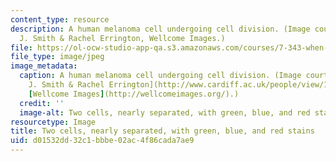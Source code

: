 ```yaml
---
content_type: resource
description: A human melanoma cell undergoing cell division. (Image courtesy of Paul
  J. Smith & Rachel Errington, Wellcome Images.)
file: https://ol-ocw-studio-app-qa.s3.amazonaws.com/courses/7-343-when-development-goes-awry-how-cancer-co-opts-mechanisms-of-embryogensis-fall-2009/d01532dd32c1bbbe02ac4f86cada7ae9_7-343f09-th.jpg
file_type: image/jpeg
image_metadata:
  caption: A human melanoma cell undergoing cell division. (Image courtesy of [Paul
    J. Smith & Rachel Errington](http://www.cardiff.ac.uk/people/view/123035-errington-rachel),
    [Wellcome Images](http://wellcomeimages.org/).)
  credit: ''
  image-alt: Two cells, nearly separated, with green, blue, and red stains.
resourcetype: Image
title: Two cells, nearly separated, with green, blue, and red stains
uid: d01532dd-32c1-bbbe-02ac-4f86cada7ae9
---
```

